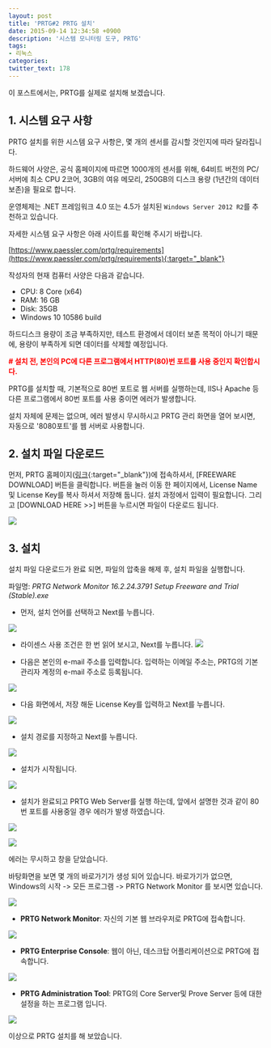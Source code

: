 ```yaml
---
layout: post
title: 'PRTG#2 PRTG 설치'
date: 2015-09-14 12:34:58 +0900
description: '시스템 모니터링 도구, PRTG'
tags:
- 리눅스
categories:
twitter_text: 178
---
```


이 포스트에서는, PRTG를 실제로 설치해 보겠습니다.

## 1. 시스템 요구 사항

PRTG 설치를 위한 시스템 요구 사항은, 몇 개의 센서를 감시할 것인지에 따라 달라집니다.

하드웨어 사양은, 공식 홈페이지에 따르면 1000개의 센서를 위해, 64비트 버전의 PC/서버에 최소 CPU 2코어, 3GB의 여유 메모리, 250GB의 디스크 용량 (1년간의 데이터 보존)을 필요로 합니다.

운영체제는 .NET 프레임워크 4.0 또는 4.5가 설치된 `Windows Server 2012 R2`를 추천하고 있습니다.

자세한 시스템 요구 사항은 아래 사이트를 확인해 주시기 바랍니다.

[https://www.paessler.com/prtg/requirements](https://www.paessler.com/prtg/requirements){:target="_blank"}

작성자의 현재 컴퓨터 사양은 다음과 같습니다.

* CPU: 8 Core (x64)
* RAM: 16 GB
* Disk: 35GB
* Windows 10 10586 build

하드디스크 용량이 조금 부족하지만, 테스트 환경에서 데이터 보존 목적이 아니기 때문에, 용량이 부족하게 되면 데이터를 삭제할 예정입니다.

<span style="color:red;font-weight:bold"># 설치 전, 본인의 PC에 다른 프로그램에서 HTTP(80)번 포트를 사용 중인지 확인합시다.</span>

PRTG를 설치할 때, 기본적으로 80번 포트로 웹 서버를 실행하는데, IIS나 Apache 등 다른 프로그램에서 80번 포트를 사용 중이면 에러가 발생합니다.

설치 자체에 문제는 없으며, 에러 발생시 무시하시고 PRTG 관리 화면을 열어 보시면, 자동으로 '8080포트'를 웹 서버로 사용합니다.

## 2. 설치 파일 다운로드

먼저, PRTG 홈페이지([링크](https://www.paessler.com/prtg){:target="_blank"})에 접속하셔서, [FREEWARE DOWNLOAD] 버튼을 클릭합니다.
버튼을 눌러 이동 한 페이지에서, License Name 및 License Key를 복사 하셔서 저장해 둡니다. 설치 과정에서 입력이 필요합니다.
그리고 [DOWNLOAD HERE &gt;&gt;] 버튼을 누르시면 파일이 다운로드 됩니다.

<a href="https://googledrive.com/host/0Bw2KEQNBe4nMZW91OWJNZ2lmX0k/img-2016-0514-001.png" data-lightbox="178"><img src="https://googledrive.com/host/0Bw2KEQNBe4nMZW91OWJNZ2lmX0k/img-2016-0514-001.png"></a>

## 3. 설치

설치 파일 다운로드가 완료 되면, 파일의 압축을 해제 후, 설치 파일을 실행합니다.

파일명: <em>PRTG Network Monitor 16.2.24.3791 Setup Freeware and Trial (Stable).exe</em>

* 먼저, 설치 언어를 선택하고 Next를 누릅니다.

<a href="https://googledrive.com/host/0Bw2KEQNBe4nMZW91OWJNZ2lmX0k/img-2016-0514-002.png" data-lightbox="178"><img src="https://googledrive.com/host/0Bw2KEQNBe4nMZW91OWJNZ2lmX0k/img-2016-0514-002.png"></a>

* 라이센스 사용 조건은 한 번 읽어 보시고, Next를 누릅니다.
<a href="https://googledrive.com/host/0Bw2KEQNBe4nMZW91OWJNZ2lmX0k/img-2016-0514-003.png" data-lightbox="178"><img src="https://googledrive.com/host/0Bw2KEQNBe4nMZW91OWJNZ2lmX0k/img-2016-0514-003.png"></a>

* 다음은 본인의 e-mail 주소를 입력합니다. 입력하는 이메일 주소는, PRTG의 기본 관리자 계정의 e-mail 주소로 등록됩니다.

<a href="https://googledrive.com/host/0Bw2KEQNBe4nMZW91OWJNZ2lmX0k/img-2016-0514-004.png" data-lightbox="178"><img src="https://googledrive.com/host/0Bw2KEQNBe4nMZW91OWJNZ2lmX0k/img-2016-0514-004.png"></a>

* 다음 화면에서, 저장 해둔 License Key를 입력하고 Next를 누릅니다.

<a href="https://googledrive.com/host/0Bw2KEQNBe4nMZW91OWJNZ2lmX0k/img-2016-0514-005.png" data-lightbox="178"><img src="https://googledrive.com/host/0Bw2KEQNBe4nMZW91OWJNZ2lmX0k/img-2016-0514-005.png"></a>

* 설치 경로를 지정하고 Next를 누릅니다.

<a href="https://googledrive.com/host/0Bw2KEQNBe4nMZW91OWJNZ2lmX0k/img-2016-0514-006.png" data-lightbox="178"><img src="https://googledrive.com/host/0Bw2KEQNBe4nMZW91OWJNZ2lmX0k/img-2016-0514-006.png"></a>

* 설치가 시작됩니다.

<a href="https://googledrive.com/host/0Bw2KEQNBe4nMZW91OWJNZ2lmX0k/img-2016-0514-007.png" data-lightbox="178"><img src="https://googledrive.com/host/0Bw2KEQNBe4nMZW91OWJNZ2lmX0k/img-2016-0514-007.png"></a>

* 설치가 완료되고 PRTG Web Server를 실행 하는데, 앞에서 설명한 것과 같이 80번 포트를 사용중일 경우 에러가 발생 하였습니다.

<a href="https://googledrive.com/host/0Bw2KEQNBe4nMZW91OWJNZ2lmX0k/img-2016-0514-008.png" data-lightbox="178"><img src="https://googledrive.com/host/0Bw2KEQNBe4nMZW91OWJNZ2lmX0k/img-2016-0514-008.png"></a>

<a href="https://googledrive.com/host/0Bw2KEQNBe4nMZW91OWJNZ2lmX0k/img-2016-0514-009.png" data-lightbox="178"><img src="https://googledrive.com/host/0Bw2KEQNBe4nMZW91OWJNZ2lmX0k/img-2016-0514-009.png"></a>

에러는 무시하고 창을 닫았습니다.

바탕화면을 보면 몇 개의 바로가기가 생성 되어 있습니다. 바로가기가 없으면, Windows의 시작 -> 모든 프로그램 -> PRTG Network Monitor 를 보시면 있습니다.

<a href="https://googledrive.com/host/0Bw2KEQNBe4nMZW91OWJNZ2lmX0k/img-2016-0514-010.png" data-lightbox="178"><img src="https://googledrive.com/host/0Bw2KEQNBe4nMZW91OWJNZ2lmX0k/img-2016-0514-010.png"></a>

* **PRTG Network Monitor**: 자신의 기본 웹 브라우저로 PRTG에 접속합니다.

<a href="https://googledrive.com/host/0Bw2KEQNBe4nMZW91OWJNZ2lmX0k/img-2016-0514-011.png" data-lightbox="178"><img src="https://googledrive.com/host/0Bw2KEQNBe4nMZW91OWJNZ2lmX0k/img-2016-0514-011.png"></a>

* **PRTG Enterprise Console**: 웹이 아닌, 데스크탑 어플리케이션으로 PRTG에 접속합니다.

<a href="https://googledrive.com/host/0Bw2KEQNBe4nMZW91OWJNZ2lmX0k/img-2016-0514-012.png" data-lightbox="178"><img src="https://googledrive.com/host/0Bw2KEQNBe4nMZW91OWJNZ2lmX0k/img-2016-0514-012.png"></a>

* **PRTG Administration Tool**: PRTG의 Core Server및 Prove Server 등에 대한 설정을 하는 프로그램 입니다.

<a href="https://googledrive.com/host/0Bw2KEQNBe4nMZW91OWJNZ2lmX0k/img-2016-0514-013.png" data-lightbox="178"><img src="https://googledrive.com/host/0Bw2KEQNBe4nMZW91OWJNZ2lmX0k/img-2016-0514-013.png"></a>

이상으로 PRTG 설치를 해 보았습니다.
